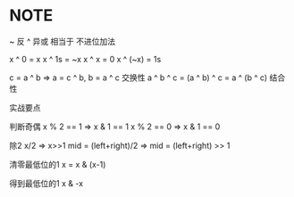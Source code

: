 # NOTE

  
~ 反
^ 异或  相当于 不进位加法

x ^ 0 = x
x ^ 1s = ~x
x ^ x = 0
x ^ (~x) = 1s

c = a ^ b =>  a = c ^ b, b = a ^ c  交换性
a ^ b ^ c = (a ^ b) ^ c = a ^ (b ^ c) 结合性


实战要点

判断奇偶
x % 2 == 1 => x & 1 == 1
x % 2 == 0 => x & 1 == 0

除2
x/2 =>  x>>1
mid = (left+right)/2 => mid = (left+right) >> 1

清零最低位的1
x = x & (x-1)

得到最低位的1
x & -x


